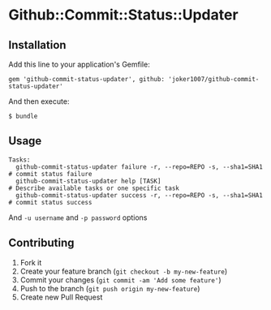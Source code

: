 # Github::Commit::Status::Updater

## Installation

Add this line to your application's Gemfile:

    gem 'github-commit-status-updater', github: 'joker1007/github-commit-status-updater'

And then execute:

    $ bundle

## Usage

```
Tasks:
  github-commit-status-updater failure -r, --repo=REPO -s, --sha1=SHA1  # commit status failure
  github-commit-status-updater help [TASK]                              # Describe available tasks or one specific task
  github-commit-status-updater success -r, --repo=REPO -s, --sha1=SHA1  # commit status success

```

And `-u username` and `-p password` options

## Contributing

1. Fork it
2. Create your feature branch (`git checkout -b my-new-feature`)
3. Commit your changes (`git commit -am 'Add some feature'`)
4. Push to the branch (`git push origin my-new-feature`)
5. Create new Pull Request
